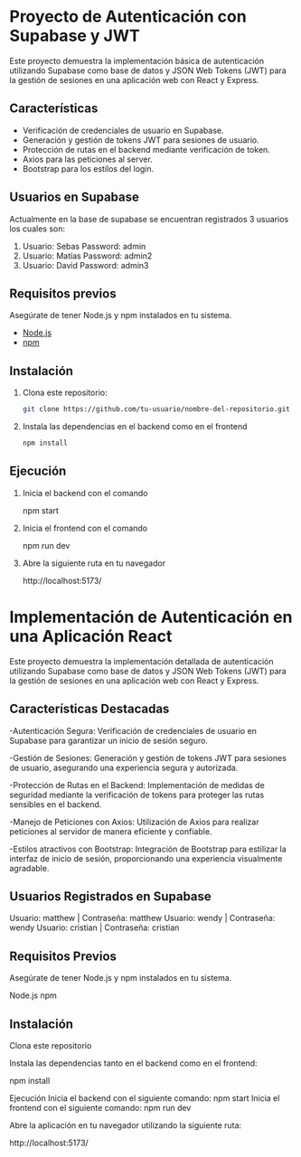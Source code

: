 # Proyecto de Autenticación con Supabase y JWT

Este proyecto demuestra la implementación básica de autenticación utilizando Supabase como base de datos y JSON Web Tokens (JWT) para la gestión de sesiones en una aplicación web con React y Express.

## Características

- Verificación de credenciales de usuario en Supabase.
- Generación y gestión de tokens JWT para sesiones de usuario.
- Protección de rutas en el backend mediante verificación de token.
- Axios para las peticiones al server.
- Bootstrap para los estilos del login.

## Usuarios en Supabase
Actualmente en la base de supabase se encuentran registrados 3 usuarios los cuales son:
1. Usuario: Sebas Password: admin
2. Usuario: Matías Password: admin2
3. Usuario: David Password: admin3

## Requisitos previos

Asegúrate de tener Node.js y npm instalados en tu sistema.

- [Node.js](https://nodejs.org/)
- [npm](https://www.npmjs.com/)

## Instalación

1. Clona este repositorio:

   ```bash
   git clone https://github.com/tu-usuario/nombre-del-repositorio.git
   ```
   
2. Instala las dependencias en el backend como en el frontend
    ```bash
    npm install
    ```
## Ejecución 

1. Inicia el backend con el comando

   npm start

2. Inicia el frontend con el comando

   npm run dev

3. Abre la siguiente ruta en tu navegador

   http://localhost:5173/



# Implementación de Autenticación en una Aplicación React
Este proyecto demuestra la implementación detallada de autenticación utilizando Supabase como base de datos y JSON Web Tokens (JWT) para la gestión de sesiones en una aplicación web con React y Express.

## Características Destacadas
-Autenticación Segura: Verificación de credenciales de usuario en Supabase para garantizar un inicio de sesión seguro.

-Gestión de Sesiones: Generación y gestión de tokens JWT para sesiones de usuario, asegurando una experiencia segura y autorizada.

-Protección de Rutas en el Backend: Implementación de medidas de seguridad mediante la verificación de tokens para proteger las rutas sensibles en el backend.

-Manejo de Peticiones con Axios: Utilización de Axios para realizar peticiones al servidor de manera eficiente y confiable.

-Estilos atractivos con Bootstrap: Integración de Bootstrap para estilizar la interfaz de inicio de sesión, proporcionando una experiencia visualmente agradable.

## Usuarios Registrados en Supabase

Usuario: matthew | Contraseña: matthew
Usuario: wendy | Contraseña: wendy
Usuario: cristian | Contraseña: cristian

## Requisitos Previos
Asegúrate de tener Node.js y npm instalados en tu sistema.

Node.js
npm
## Instalación
Clona este repositorio

Instala las dependencias tanto en el backend como en el frontend:

npm install

Ejecución
Inicia el backend con el siguiente comando:
npm start
Inicia el frontend con el siguiente comando:
npm run dev

Abre la aplicación en tu navegador utilizando la siguiente ruta:

http://localhost:5173/